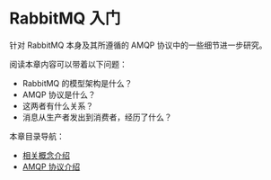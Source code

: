# RabbitMQ 入门

针对 RabbitMQ 本身及其所遵循的 AMQP 协议中的一些细节进一步研究。

阅读本章内容可以带着以下问题：

- RabbitMQ 的模型架构是什么？
- AMQP 协议是什么？
- 这两者有什么关系？
- 消息从生产者发出到消费者，经历了什么？

本章目录导航：

- [相关概念介绍](01.md)
- [AMQP 协议介绍](02.md)
